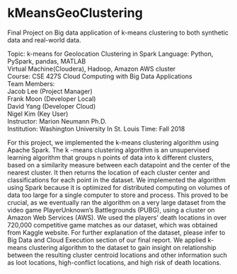 # kMeansGeoClustering
Final Project on Big data application of k-means clustering to both synthetic data and real-world data.

Topic: k-means for Geolocation Clustering in Spark
Language: Python, PySpark, pandas, MATLAB\
Virtual Machine(Cloudera), Hadoop, Amazon AWS cluster\
Course: CSE 427S Cloud Computing with Big Data Applications\
Team Members:\
Jacob Lee (Project Manager)\
Frank Moon (Developer Local)\
David Yang (Developer Cloud)\
Nigel Kim (Key User)\
Instructor: Marion Neumann Ph.D.\
Institution: Washington University In St. Louis
Time: Fall 2018


For this project, we implemented the  k-means clustering algorithm using Apache Spark. The  k -means clustering algorithm is an unsupervised learning algorithm that groups  n  points of data into  k  different clusters, based on a similarity measure between each datapoint and the center of the nearest cluster. It then returns the location of each cluster center and classifications for each point in the dataset. We implemented the algorithm using Spark because it is optimized for distributed computing on volumes of data too large for a single computer to store and process. This proved to be crucial, as we eventually ran the algorithm on a very large dataset from the video game PlayerUnknown’s Battlegrounds (PUBG), using a cluster on Amazon Web Services (AWS). We used the players' death locations in over 720,000 competitive game matches as our dataset, which was obtained from Kaggle website. For further explanation of the dataset, please infer to Big Data and Cloud Execution section of our final report. We applied k-means clustering algorithm to the dataset to gain insight on relationship between the resulting cluster centroid locations and other information such as loot locations, high-conflict locations, and high risk of death locations.
